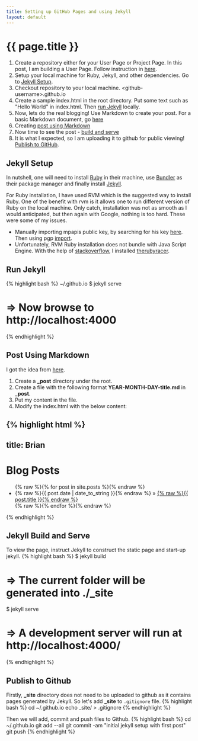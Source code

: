 ```yaml
---
title: Setting up GitHub Pages and using Jekyll
layout: default
---
```


{{ page.title }}
================
1. Create a repository either for your User Page or Project Page. In this post, I am building a User Page.  Follow instruction in [here](https://pages.github.com/).
2. Setup your local machine for Ruby, Jekyll, and other dependencies. Go to [Jekyll Setup](#jekyll-setup).
3. Checkout repository to your local machine. &lt;github-username&gt;.github.io
4. Create a sample index.html in the root directory. Put some text such as "Hello World" in index.html. Then [run Jekyll](#run-jekyll) locally.
5. Now, lets do the real blogging! Use Markdown to create your post. For a basic Markdown document, go [here](http://daringfireball.net/projects/markdown/basics)
6. Creating [post using Markdown](#post-using-markdown)
7. Now time to see the post - [build and serve](#jekyll-build-and-serve)
8. It is what I expected, so I am uploading it to github for public viewing! [Publish to GitHub](#publish-to-github).

## Jekyll Setup 
In nutshell, one will need to install [Ruby](https://rvm.io/rvm/install) in their machine, use [Bundler](http://bundler.io/) as their package manager and finally install [Jekyll](http://jekyllrb.com/).

For Ruby installation, I have used RVM which is the suggested way to install Ruby. One of the benefit with rvm is it allows one to run different version of Ruby on the local machine. Only catch, installation was not as smooth as I would anticipated, but then again with Google, nothing is too hard. These were some of my issues.

* Manually importing mpapis public key, by searching for his key [here](http://pgp.mit.edu/pks/lookup?search=mpapis&op=index). Then using pgp [import](https://access.redhat.com/documentation/en-US/Red_Hat_Enterprise_Linux/3/html/Step_by_Step_Guide/s1-gnupg-import.html).
* Unfortunately, RVM Ruby installation does not bundle with Java Script Engine. With the help of [stackoverflow](http://stackoverflow.com/questions/9202324/execjs-could-not-find-a-javascript-runtime-but-execjs-and-therubyracer-are-in), I installed [therubyracer](https://github.com/cowboyd/therubyracer).


## Run Jekyll
{% highlight bash %}
~/<github-username>.github.io $ jekyll serve
# => Now browse to http://localhost:4000
{% endhighlight %}


## Post Using Markdown
I got the idea from [here](http://jekyllrb.com/docs/posts/). 

1. Create a **_post** directory under the root.
2. Create a file with the following format **YEAR-MONTH-DAY-title.md** in **_post**. 
3. Put my content in the file.
4. Modify the index.html with the below content:


{% highlight html %}
---
title: Brian 
---
<h1>Blog Posts</h1>
<ul class="posts">
  {% raw %}{% for post in site.posts %}{% endraw %}
    <li><span>{% raw %}{{ post.date | date_to_string }}{% endraw %}</span> &raquo; <a href="{% raw %}{{ post.url }}{% endraw %}">{% raw %}{{ post.title }}{% endraw %}</a></li>
  {% raw %}{% endfor %}{% endraw %}
</ul>
{% endhighlight %}



## Jekyll Build and Serve
To view the page, instruct Jekyll to construct the static page and start-up jekyll.
{% highlight bash %}
$ jekyll build
# => The current folder will be generated into ./_site
$ jekyll serve
# => A development server will run at http://localhost:4000/
{% endhighlight %}


## Publish to Github
Firstly, **_site** directory does not need to be uploaded to github as it contains pages generated by Jekyll. So let's add **_site** to <code>.gitignore</code> file.
{% highlight bash %}
cd ~/<github-username>.github.io
echo _site/ > .gitignore
{% endhighlight %}

Then we will add, commit and push files to Github.
{% highlight bash %}
cd ~/<github-username>.github.io
git add --all
git commit -am "initial jekyll setup with first post"
git push
{% endhighlight %}




